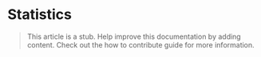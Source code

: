 # Statistics

> This article is a stub. Help improve this documentation by adding content. Check out the how to contribute guide for more information. 
